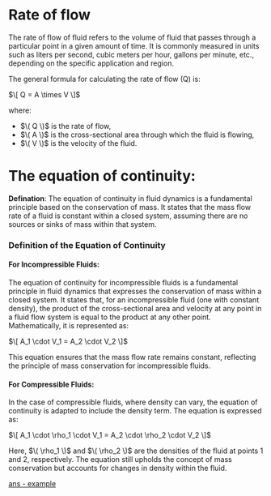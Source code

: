 # Rate of flow
The rate of flow of fluid refers to the volume of fluid that passes through a particular point in a given amount of time. It is commonly measured in units such as liters per second, cubic meters per hour, gallons per minute, etc., depending on the specific application and region.

The general formula for calculating the rate of flow (Q) is:

$\[ Q = A \times V \]$

where:
- $\( Q \)$ is the rate of flow,
- $\( A \)$ is the cross-sectional area through which the fluid is flowing,
- $\( V \)$ is the velocity of the fluid.


# The equation of continuity: 

**Defination**:
The equation of continuity in fluid dynamics is a fundamental principle based on the conservation of mass. It states that the mass flow rate of a fluid is constant within a closed system, assuming there are no sources or sinks of mass within that system. 

### Definition of the Equation of Continuity

#### For Incompressible Fluids:

The equation of continuity for incompressible fluids is a fundamental principle in fluid dynamics that expresses the conservation of mass within a closed system. It states that, for an incompressible fluid (one with constant density), the product of the cross-sectional area and velocity at any point in a fluid flow system is equal to the product at any other point. Mathematically, it is represented as:

$\[ A_1 \cdot V_1 = A_2 \cdot V_2 \]$

This equation ensures that the mass flow rate remains constant, reflecting the principle of mass conservation for incompressible fluids.

#### For Compressible Fluids:

In the case of compressible fluids, where density can vary, the equation of continuity is adapted to include the density term. The equation is expressed as:

$\[ A_1 \cdot \rho_1 \cdot V_1 = A_2 \cdot \rho_2 \cdot V_2 \]$

Here, $\( \rho_1 \)$ and $\( \rho_2 \)$ are the densities of the fluid at points 1 and 2, respectively. The equation still upholds the concept of mass conservation but accounts for changes in density within the fluid.

[ans - example](/Academic/photo/hydrodynamics01.png)


